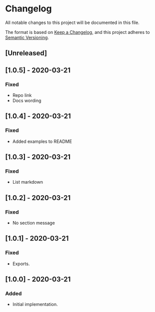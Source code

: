 # Changelog
All notable changes to this project will be documented in this file.

The format is based on [Keep a Changelog](https://keepachangelog.com/en/1.0.0/),
and this project adheres to [Semantic Versioning](https://semver.org/spec/v2.0.0.html).

## [Unreleased]

## [1.0.5] - 2020-03-21

### Fixed
- Repo link
- Docs wording

## [1.0.4] - 2020-03-21

### Fixed

- Added examples to README

## [1.0.3] - 2020-03-21

### Fixed
- List markdown

## [1.0.2] - 2020-03-21

### Fixed
- No section message

## [1.0.1] - 2020-03-21

### Fixed
- Exports.

## [1.0.0] - 2020-03-21

### Added
- Initial implementation.
